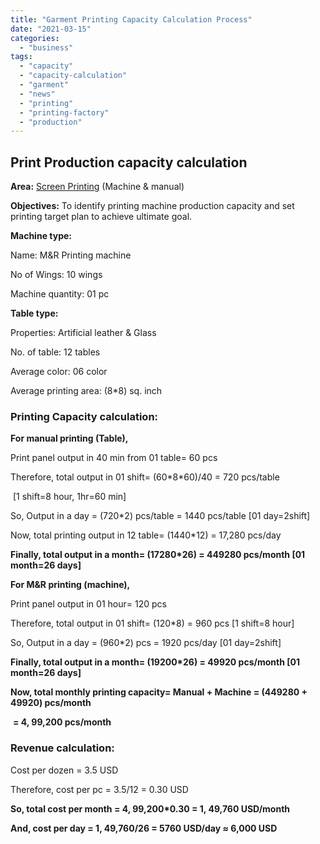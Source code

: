 ```yaml
---
title: "Garment Printing Capacity Calculation Process"
date: "2021-03-15"
categories: 
  - "business"
tags: 
  - "capacity"
  - "capacity-calculation"
  - "garment"
  - "news"
  - "printing"
  - "printing-factory"
  - "production"
---
```


## **Print Production capacity calculation**

**Area:** [Screen Printing](https://en.wikipedia.org/wiki/Screen_printing) (Machine & manual)

**Objectives:** To identify printing machine production capacity and set printing target plan to achieve ultimate goal.

**Machine type:**

Name: M&R Printing machine 

No of Wings: 10 wings 

Machine quantity: 01 pc

**Table type:** 

Properties: Artificial leather & Glass

No. of table: 12 tables 

Average color: 06 color

Average printing area: (8\*8) sq. inch

### **Printing Capacity calculation:** 

**For manual printing (Table),**

Print panel output in 40 min from 01 table= 60 pcs

Therefore, total output in 01 shift= (60\*8\*60)/40 = 720 pcs/table

 \[1 shift=8 hour, 1hr=60 min\]

So, Output in a day = (720\*2) pcs/table = 1440 pcs/table \[01 day=2shift\]

Now, total printing output in 12 table= (1440\*12) = 17,280 pcs/day 

**Finally, total output in a month= (17280\*26) = 449280 pcs/month \[01 month=26 days\]**

**For M&R printing (machine),**

Print panel output in 01 hour= 120 pcs

Therefore, total output in 01 shift= (120\*8) = 960 pcs \[1 shift=8 hour\]

So, Output in a day = (960\*2) pcs = 1920 pcs/day \[01 day=2shift\]

**Finally, total output in a month= (19200\*26) = 49920 pcs/month \[01 month=26 days\]**

**Now, total monthly printing capacity= Manual + Machine = (449280 + 49920) pcs/month**

 **= 4, 99,200 pcs/month**

### **Revenue calculation:**

Cost per dozen = 3.5 USD

Therefore, cost per pc = 3.5/12 = 0.30 USD

**So, total cost per month = 4, 99,200\*0.30 = 1, 49,760 USD/month**

**And, cost per day = 1, 49,760/26 = 5760 USD/day ≈ 6,000 USD**
